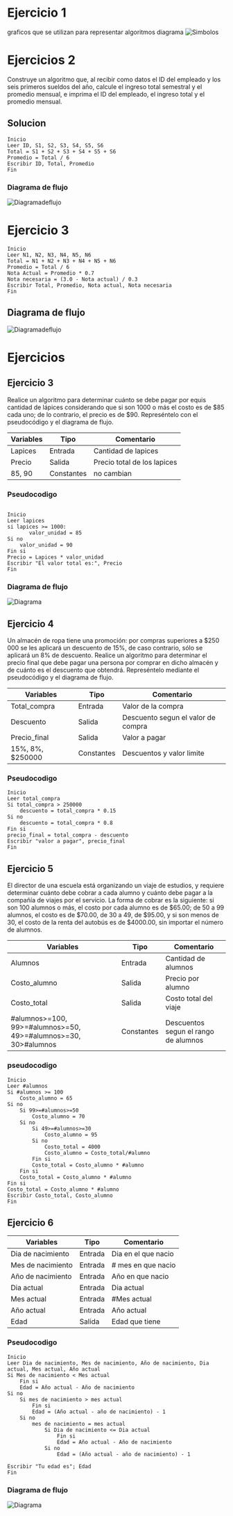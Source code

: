 # Ejercicio 1
graficos que se utilizan para representar algoritmos diagrama 
![Simbolos](Simbolos.png)

# Ejercicios 2
Construye un algoritmo que, al recibir como datos el ID del empleado y los seis primeros sueldos del año, calcule el ingreso total semestral y el promedio mensual, e imprima el ID del empleado, el ingreso total y el promedio mensual.

## Solucion
```
Inicio
Leer ID, S1, S2, S3, S4, S5, S6
Total = S1 + S2 + S3 + S4 + S5 + S6
Promedio = Total / 6
Escribir ID, Total, Promedio
Fin
```

### Diagrama de flujo
![Diagramadeflujo](Diagramadeflujo.drawio.png)


# Ejercicio 3
```
Inicio
Leer N1, N2, N3, N4, N5, N6
Total = N1 + N2 + N3 + N4 + N5 + N6
Promedio = Total / 6
Nota Actual = Promedio * 0.7
Nota necesaria = (3.0 - Nota actual) / 0.3
Escribir Total, Promedio, Nota actual, Nota necesaria
Fin
```
## Diagrama de flujo
![Diagramadeflujo](Diagrama2.png)

# Ejercicios
## Ejercicio 3
Realice un algoritmo para determinar cuánto se debe pagar por equis cantidad de lápices considerando que si son 1000 o más el costo es de $85 cada uno; de lo contrario, el precio es de $90. Represéntelo con el pseudocódigo y el diagrama de flujo.

|Variables| Tipo| Comentario|
|---------|----|----------|
|Lapices | Entrada| Cantidad de lapices|
|Precio | Salida| Precio total de los lapices|
|85, 90 | Constantes| no cambian|

### Pseudocodigo
```

Inicio
Leer lapices
si lapices >= 1000:
       valor_unidad = 85
Si no
    valor_unidad = 90
Fin si
Precio = Lapices * valor_unidad
Escribir "El valor total es:", Precio
Fin

```

### Diagrama de flujo
![Diagrama](Diagrama3.drawio.png)

## Ejercicio 4
Un almacén de ropa tiene una promoción: por compras superiores a $250 000 se les aplicará un descuento de 15%, de caso contrario, sólo se aplicará un 8% de descuento. Realice un algoritmo para determinar el precio final que debe pagar una persona por comprar en dicho almacén y de cuánto es el descuento que obtendrá. Represéntelo mediante el pseudocódigo y el diagrama de flujo.

|Variables| Tipo| Comentario|
|---------|-----|-----------|
|Total_compra| Entrada| Valor de la compra|
|Descuento| Salida| Descuento segun el valor de compra|
|Precio_final| Salida| Valor a pagar|
|15%, 8%, $250000| Constantes| Descuentos y valor limite|

### Pseudocodigo

```
Inicio
Leer total_compra
Si total_compra > 250000
    descuento = total_compra * 0.15
Si no
    descuento = total_compra * 0.8
Fin si
precio_final = total_compra - descuento
Escribir "valor a pagar", precio_final
Fin
```

## Ejercicio 5
El director de una escuela está organizando un viaje de estudios, y requiere determinar cuánto debe cobrar a cada alumno y cuánto debe pagar a la compañía de viajes por el servicio. La forma de cobrar es la siguiente: si son 100 alumnos o más, el costo por cada alumno es de $65.00; de 50 a 99 alumnos, el costo es de $70.00, de 30 a 49, de $95.00, y si son menos de 30, el costo de la renta del autobús es de $4000.00, sin importar el número de alumnos.

|Variables| Tipo| Comentario|
|---------|-----|-----------|
|Alumnos| Entrada| Cantidad de alumnos|
|Costo_alumno| Salida| Precio por alumno|
|Costo_total| Salida| Costo total del viaje|
|#alumnos>=100, 99>=#alumnos>=50, 49>=#alumnos>=30, 30>#alumnos| Constantes| Descuentos segun el rango de alumnos|

### pseudocodigo
```
Inicio
Leer #alumnos
Si #alumnos >= 100
    Costo_alumno = 65
Si no
    Si 99>=#alumnos>=50
        Costo_alumno = 70 
    Si no
        Si 49>=#alumnos>=30
            Costo_alumno = 95
        Si no
            Costo_total = 4000
            Costo_alumno = Costo_total/#alumno
        Fin si
        Costo_total = Costo_alumno * #alumno
    Fin si
    Costo_total = Costo_alumno * #alumno
Fin si
Costo_total = Costo_alumno * #alumno
Escribir Costo_total, Costo_alumno
Fin
```

## Ejercicio 6
|Variables| Tipo| Comentario|
|---------|-----|-----------|
|Dia de nacimiento|Entrada|Dia en el que nacio|
|Mes de nacimiento|Entrada|# mes en que nacio|
|Año de nacimiento|Entrada|Año en que nacio|
|Dia actual|Entrada|Dia actual|
|Mes actual|Entrada|#Mes actual|
|Año actual|Entrada|Año actual|
|Edad|Salida|Edad que tiene|

### Pseudocodigo
```
Inicio
Leer Dia de nacimiento, Mes de nacimiento, Año de nacimiento, Dia actual, Mes actual, Año actual
Si Mes de nacimiento < Mes actual
    Fin si
    Edad = Año actual - Año de nacimiento
Si no 
    Si mes de nacimiento > mes actual
        Fin si
        Edad = (Año actual - año de nacimiento) - 1
    Si no
        mes de nacimiento = mes actual    
            Si Dia de nacimiento <= Dia actual 
                Fin si 
                Edad = Año actual - Año de nacimiento 
            Si no 
                Edad = (Año actual - año de nacimiento) - 1
        
Escribir "Tu edad es"; Edad
Fin
```

### Diagrama de flujo
![Diagrama](DiagramaEdad.png)